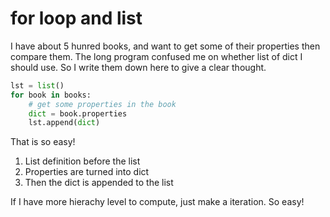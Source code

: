 # for loop and list
I have about 5 hunred books, and want to get some of their properties then compare them. The long program confused me on whether list of dict I should use. So I write them down here to give a clear thought.

```python
lst = list()
for book in books:
    # get some properties in the book
    dict = book.properties
    lst.append(dict)
```

That is so easy! 
1. List definition before the list
2. Properties are turned into dict
3. Then the dict is appended to the list

If I have more hierachy level to compute, just make a iteration.
So easy!
